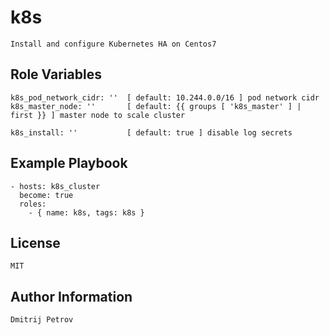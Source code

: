 k8s
=========

    Install and configure Kubernetes HA on Centos7

Role Variables
--------------

    k8s_pod_network_cidr: ''  [ default: 10.244.0.0/16 ] pod network cidr
    k8s_master_node: ''       [ default: {{ groups [ 'k8s_master' ] | first }} ] master node to scale cluster
    
    k8s_install: ''           [ default: true ] disable log secrets

Example Playbook
----------------

    - hosts: k8s_cluster
      become: true
      roles:
        - { name: k8s, tags: k8s }

License
-------

    MIT

Author Information
------------------

    Dmitrij Petrov
